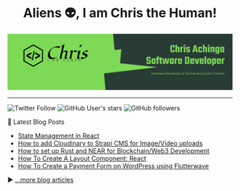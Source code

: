<h1 align="center">
Aliens 👽, I am Chris the Human! 
</h1>

![chris-achinga](cover_1.png)

<hr />

![Twitter Follow](https://img.shields.io/twitter/follow/achinga_chris?style=social) ![GitHub User's stars](https://img.shields.io/github/stars/achingachris?style=social) ![GitHub followers](https://img.shields.io/github/followers/achingachris?style=social)

📘 Latest Blog Posts

<!-- BLOG-POST-LIST:START -->
- [State Management in React](https://chrisdevcode.hashnode.dev/state-management-in-react)
- [How to add Cloudinary to Strapi CMS for Image/Video uploads](https://chrisdevcode.hashnode.dev/how-to-add-cloudinary-to-strapi-cms-for-imagevideo-uploads)
- [How to set up Rust and NEAR for Blockchain/Web3 Development](https://chrisdevcode.hashnode.dev/how-to-set-up-rust-and-near-for-blockchainweb3-development)
- [How To Create A Layout Component: React](https://chrisdevcode.hashnode.dev/how-to-create-a-layout-component-react)
- [How To Create a Payment Form on WordPress using Flutterwave](https://chrisdevcode.hashnode.dev/how-to-create-a-payment-form-on-wordpress-using-flutterwave)
<!-- BLOG-POST-LIST:END -->

▶ [...more blog articles](https://chrisdevcode.hashnode.dev/)
